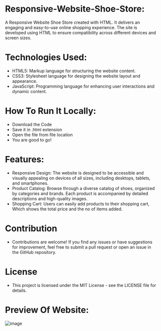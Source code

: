 # Responsive-Website-Shoe-Store:
A Responsive Website Shoe Store created with HTML. It delivers an engaging and easy-to-use online shopping experience. The site is developed using HTML to ensure compatibility across different devices and screen sizes.

# Technologies Used:
* HTML5: Markup language for structuring the website content.
* CSS3: Stylesheet language for designing the website layout and appearance.
* JavaScript: Programming language for enhancing user interactions and dynamic content.

# How To Run It Locally:
*  Download the Code
*  Save it in .html extension
*  Open the file from file location 
*  You are good to go!

# Features:
* Responsive Design: The website is designed to be accessible and visually appealing on devices of all sizes, including desktops, tablets, and smartphones.
* Product Catalog: Browse through a diverse catalog of shoes, organized by categories and brands. Each product is accompanied by detailed descriptions and high-quality images.
* Shopping Cart: Users can easily add products to their shopping cart, Which shows the total price and the no of items added.

# Contribution
* Contributions are welcome! If you find any issues or have suggestions for improvement, feel free to submit a pull request or open an issue in the GitHub repository.

# License
* This project is licensed under the MIT License - see the LICENSE file for details.

# Preview Of Website:
![image](https://github.com/Anish-Ramesh/Responsive-Website-Shoe-Store/assets/140417012/d62d196e-0123-43b8-8a2b-df0a14d8f466)

